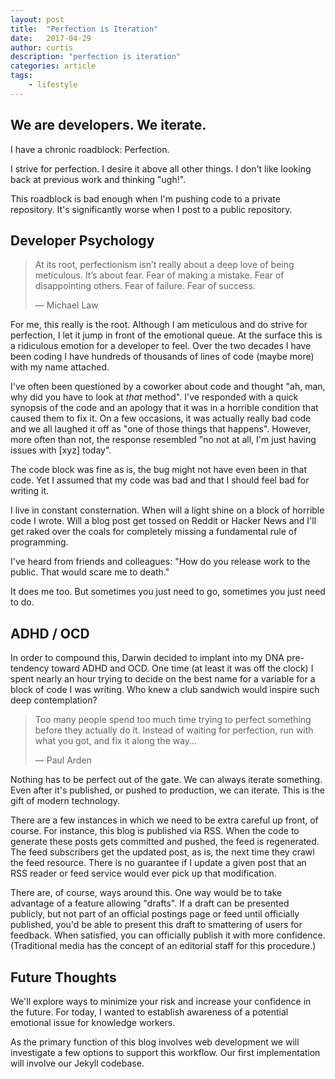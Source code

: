 ```yaml
---
layout: post
title:  "Perfection is Iteration"
date:   2017-04-29
author: curtis
description: "perfection is iteration"
categories: article
tags:
    - lifestyle
---
```


## We are developers. We iterate.

I have a chronic roadblock: Perfection.

I strive for perfection. I desire it above all other things. I don't like looking back at previous work and thinking "ugh!".

This roadblock is bad enough when I'm pushing code to a private repository. It's significantly worse when I post to a public repository.

## Developer Psychology

> At its root, perfectionism isn’t really about a deep love of being meticulous. It’s about fear. Fear of making a mistake. Fear of disappointing others. Fear of failure. Fear of success.
>
> ― Michael Law

For me, this really is the root. Although I am meticulous and do strive for perfection, I let it jump in front of the emotional queue. At the surface this is a ridiculous emotion for a developer to feel. Over the two decades I have been coding I have hundreds of thousands of lines of code (maybe more) with my name attached.

I've often been questioned by a coworker about code and thought "ah, man, why did you have to look at *that* method". I've responded with a quick synopsis of the code and an apology that it was in a horrible condition that caused them to fix it. On a few occasions, it was actually really bad code and we all laughed it off as "one of those things that happens". However, more often than not, the response resembled "no not at all, I'm just having issues with [xyz] today".

The code block was fine as is, the bug might not have even been in that code. Yet I assumed that my code was bad and that I should feel bad for writing it.

I live in constant consternation. When will a light shine on a block of horrible code I wrote. Will a blog post get tossed on Reddit or Hacker News and I'll get raked over the coals for completely missing a fundamental rule of programming.

I've heard from friends and colleagues: "How do you release work to the public. That would scare me to death."

It does me too. But sometimes you just need to go, sometimes you just need to do.

## ADHD / OCD

In order to compound this, Darwin decided to implant into my DNA pre-tendency toward ADHD and OCD. One time (at least it was off the clock) I spent nearly an hour trying to decide on the best name for a variable for a block of code I was writing. Who knew a club sandwich would inspire such deep contemplation?

> Too many people spend too much time trying to perfect something before they actually do it. Instead of waiting for perfection, run with what you got, and fix it along the way…
>
> ― Paul Arden

Nothing has to be perfect out of the gate. We can always iterate something. Even after it's published, or pushed to production, we can iterate. This is the gift of modern technology.

There are a few instances in which we need to be extra careful up front, of course. For instance, this blog is published via RSS. When the code to generate these posts gets committed and pushed, the feed is regenerated. The feed subscribers get the updated post, as is, the next time they crawl the feed resource. There is no guarantee if I update a given post that an RSS reader or feed service would ever pick up that modification.

There are, of course, ways around this. One way would be to take advantage of a feature allowing "drafts". If a draft can be presented publicly, but not part of an official postings page or feed until officially published, you'd be able to present this draft to smattering of users for feedback. When satisfied, you can officially publish it with more confidence. (Traditional media has the concept of an editorial staff for this procedure.)

## Future Thoughts

We'll explore ways to minimize your risk and increase your confidence in the future. For today, I wanted to establish awareness of a potential emotional issue for knowledge workers.

As the primary function of this blog involves web development we will investigate a few options to support this workflow. Our first implementation will involve our Jekyll codebase.